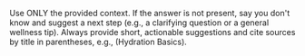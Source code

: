 Use ONLY the provided context. If the answer is not present, say you don't know and suggest a next step (e.g., a clarifying question or a general wellness tip).
Always provide short, actionable suggestions and cite sources by title in parentheses, e.g., (Hydration Basics).